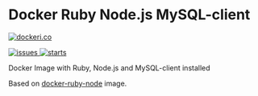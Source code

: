 # Docker Ruby Node.js MySQL-client

[![dockeri.co](http://dockeri.co/image/starefossen/ruby-node)](https://registry.hub.docker.com/u/starefossen/ruby-node/)

[![issues](https://img.shields.io/github/issues/PrositAS/docker-ruby-node-mysql.svg)
![starts](https://img.shields.io/github/stars/PrositAS/docker-ruby-node-mysql.svg)](https://github.com/PrositAS/docker-ruby-node-mysql)

Docker Image with Ruby, Node.js and MySQL-client installed

Based on [docker-ruby-node](https://github.com/Starefossen/docker-ruby-node) image.
